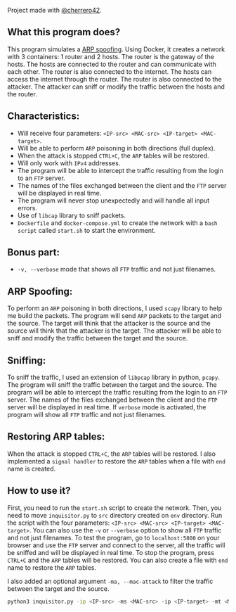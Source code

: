 Project made with [@cherrero42](https://github.com/cherrero42).

## What this program does?
This program simulates a [ARP spoofing](https://en.wikipedia.org/wiki/ARP_spoofing). Using Docker, it creates a network with 3 containers: 1 router and 2 hosts. The router is the gateway of the hosts. The hosts are connected to the router and can communicate with each other. The router is also connected to the internet. The hosts can access the internet through the router. The router is also connected to the attacker. The attacker can sniff or modify the traffic between the hosts and the router.

## Characteristics:
- Will receive four parameters: `<IP-src> <MAC-src> <IP-target> <MAC-target>`.
- Will be able to perform `ARP` poisoning in both directions (full duplex).
- When the attack is stopped `CTRL+C`, the `ARP` tables will be restored.
- Will only work with `IPv4` addresses.
- The program will be able to intercept the traffic resulting from the login to an `FTP` server.
- The names of the files exchanged between the client and the `FTP` server will be displayed in real time.
- The program will never stop unexpectedly and will handle all input errors.
- Use of `libcap` library to sniff packets.
- `Dockerfile` and `docker-compose.yml` to create the network with a `bash script` called `start.sh` to start the environment.

## Bonus part:
- `-v, --verbose` mode that shows all `FTP` traffic and not just filenames.

## ARP Spoofing:
To perform an `ARP` poisoning in both directions, I used `scapy` library to help me build the packets. The program will send `ARP` packets to the target and the source. The target will think that the attacker is the source and the source will think that the attacker is the target. The attacker will be able to sniff and modify the traffic between the target and the source.

## Sniffing:
To sniff the traffic, I used an extension of `libpcap` library in python, `pcapy`. The program will sniff the traffic between the target and the source. The program will be able to intercept the traffic resulting from the login to an `FTP` server. The names of the files exchanged between the client and the `FTP` server will be displayed in real time. If `verbose` mode is activated, the program will show all `FTP` traffic and not just filenames.

## Restoring ARP tables:
When the attack is stopped `CTRL+C`, the `ARP` tables will be restored. I also implemented a `signal handler` to restore the `ARP` tables when a file with `end` name is created.

## How to use it?
First, you need to run the `start.sh` script to create the network. Then, you need to move `inquisitor.py` to `src` directory created on `env` directory. Run the script with the four parameters: `<IP-src> <MAC-src> <IP-target> <MAC-target>`. You can also use the `-v` or `--verbose` option to show all `FTP` traffic and not just filenames. To test the program, go to `localhost:5800` on your browser and use the `FTP` server and connect to the server, all the traffic will be sniffed and will be displayed in real time. To stop the program, press `CTRL+C` and the `ARP` tables will be restored. You can also create a file with `end` name to restore the `ARP` tables.

I also added an optional argument `-ma, --mac-attack` to filter the traffic between the target and the source.

```bash
python3 inquisitor.py -ip <IP-src> -ms <MAC-src> -ip <IP-target> -mt <MAC-target> [-ma, --mac-attack] [-v, --verbose]
```